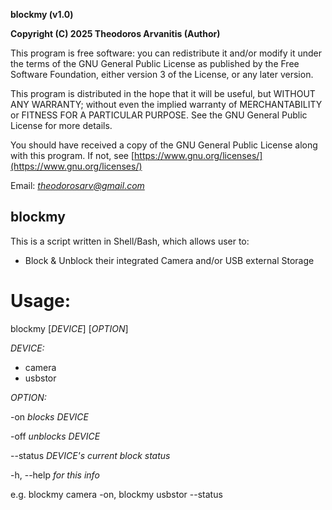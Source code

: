 **blockmy (v1.0)**

**Copyright (C) 2025 Theodoros Arvanitis (Author)**

This program is free software: you can redistribute it and/or modify
it under the terms of the GNU General Public License as published by
the Free Software Foundation, either version 3 of the License, or
any later version.

This program is distributed in the hope that it will be useful,
but WITHOUT ANY WARRANTY; without even the implied warranty of
MERCHANTABILITY or FITNESS FOR A PARTICULAR PURPOSE.  See the
GNU General Public License for more details.

You should have received a copy of the GNU General Public License
along with this program.  If not, see [https://www.gnu.org/licenses/](https://www.gnu.org/licenses/)

Email: *theodorosarv@gmail.com*

## blockmy ##

This is a script written in Shell/Bash, which allows user to:

* Block & Unblock their integrated Camera and/or USB external Storage

# Usage: #

blockmy [*DEVICE*] [*OPTION*]

*DEVICE:*
 
* camera
* usbstor

*OPTION:*
 
  -on	 *blocks DEVICE*
 
  -off	 *unblocks DEVICE*
 
  --status	 *DEVICE's current block status*
 
  -h, --help	 *for this info*

e.g.  blockmy camera -on,  blockmy usbstor --status

